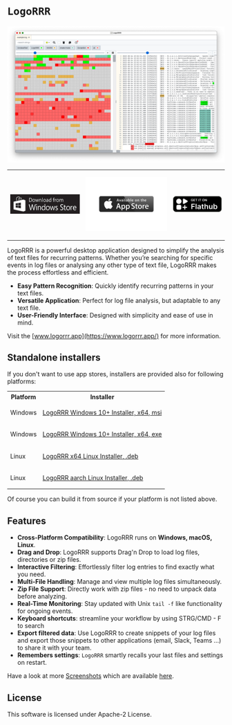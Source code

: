 # `LogoRRR`

[![Watch a video of LogoRRRs features](docs/releases/25.1.0/1440x900.png)](https://youtu.be/5ogC95PX0Ag)


<table>
  <tr>
    <td>

[![Get it on Windows App Store](docs/appstores/win/windows-store.png)](https://aka.ms/AAr3sxs)

</td>
<td>

[![Get it on Apple App Store](docs/appstores/mac/apple-store.png)](https://apps.apple.com/at/app/logorrr/id1583786769)

</td>
<td>

[![Get it on Flathub](docs/appstores/flathub/flathub.png)](https://flathub.org/apps/app.logorrr.LogoRRR)

</td>
</tr>
</table>

LogoRRR is a powerful desktop application designed to simplify the analysis of text files for recurring patterns.
Whether you’re searching for specific events in log files or analysing any other type of text file, LogoRRR makes the
process effortless and efficient.

* **Easy Pattern Recognition**: Quickly identify recurring patterns in your text files.
* **Versatile Application**: Perfect for log file analysis, but adaptable to any text file.
* **User-Friendly Interface**: Designed with simplicity and ease of use in mind.

Visit the [www.logorrr.app](https://www.logorrr.app/) for more information.

## Standalone installers

If you don't want to use app stores, installers are provided also for following platforms:

<table>
<tr>
<th>Platform</th>
<th>Installer</th>
</tr>

<tr>
<td>Windows</td>
<td>

[LogoRRR Windows 10+ Installer, x64, msi](https://github.com/rladstaetter/LogoRRR/releases/download/25.1.0/LogoRRR-25.1.0-installer.msi)

</td>
</tr>

<tr>
<td>Windows</td>
<td>

[LogoRRR Windows 10+ Installer, x64, exe](https://github.com/rladstaetter/LogoRRR/releases/download/25.1.0/LogoRRR-25.1.0-installer.exe)

</td>
</tr>


<tr>
<td>Linux</td>
<td>

[LogoRRR x64 Linux Installer, .deb](https://github.com/rladstaetter/LogoRRR/releases/download/25.1.0/logorrr_25.1.0_amd64.deb)

</td>
</tr>

<tr>
<td>Linux</td>
<td>

[LogoRRR aarch Linux Installer, .deb](https://github.com/rladstaetter/LogoRRR/releases/download/25.1.0/logorrr_25.1.0_arm64.deb)

</td>
</tr>

</table>

Of course you can build it from source if your platform is not listed above.

## Features

- **Cross-Platform Compatibility**: LogoRRR runs on **Windows, macOS, Linux**.
- **Drag and Drop**: LogoRRR supports Drag'n Drop to load log files, directories or zip files. 
- **Interactive Filtering**: Effortlessly filter log entries to find exactly what you need.
- **Multi-File Handling**: Manage and view multiple log files simultaneously.
- **Zip File Support**: Directly work with zip files - no need to unpack data before analyzing.
- **Real-Time Monitoring**: Stay updated with Unix `tail -f` like functionality for ongoing events.
- **Keyboard shortcuts**:  streamline your workflow by using STRG/CMD - F to search
- **Export filtered data**: Use LogoRRR to create snippets of your log files and export those snippets to other applications (email, Slack, Teams ...) to share it with your team. 
- **Remembers settings**: `LogoRRR` smartly recalls your last files and settings on restart.

Have a look at more [Screenshots](Screenshots.md) which are available [here](Screenshots.md).

## License

This software is licensed under Apache-2 License.

